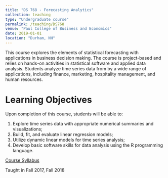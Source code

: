 ```yaml
---
title: "DS 768 - Forecasting Analytics"
collection: teaching
type: "Undergraduate course"
permalink: /teaching/DS768
venue: "Paul College of Business and Economics"
date: 2019-01-01
location: "Durham, NH"
---
```

This course explores the elements of statistical forecasting with applications in business decision making.  The course is project-based and relies on hands-on activities in statistical software and applied data analysis.  Students analyze time series data from by a wide range of applications, including finance, marketing, hospitality management, and human resources.  


Learning Objectives
======
Upon completion of this course, students will be able to:  
1.  Explore time series data with appropriate numerical summaries and visualizations; 
2.  Build, fit, and evaluate linear regression models;
3.  Utilize dynamic linear models for time series analysis;
4.  Develop basic software skills for data analysis using the R programming language.

[Course Syllabus](https://g-lynn.github.io/files/DS_768_Syllabus.pdf)

Taught in Fall 2017, Fall 2018
